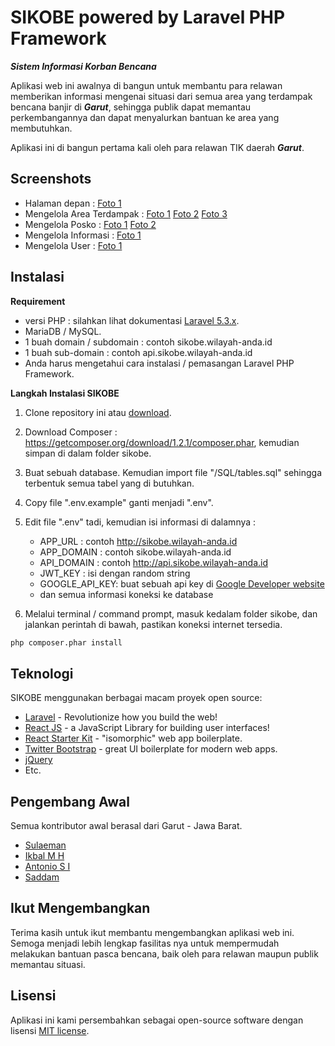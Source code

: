 # SIKOBE powered by Laravel PHP Framework
***Sistem Informasi Korban Bencana***

Aplikasi web ini awalnya di bangun untuk membantu para relawan memberikan informasi mengenai situasi dari semua area yang terdampak bencana banjir di ***Garut***, sehingga publik dapat memantau perkembangannya dan dapat menyalurkan bantuan ke area yang membutuhkan.

Aplikasi ini di bangun pertama kali oleh para relawan TIK daerah ***Garut***.

## Screenshots
- Halaman depan : [Foto 1](https://github.com/feelinc/sikobe/blob/master/SCREENSHOTS/homepage-1.jpg)
- Mengelola Area Terdampak : [Foto 1](https://github.com/feelinc/sikobe/blob/master/SCREENSHOTS/area-management-1.jpg) [Foto 2](https://github.com/feelinc/sikobe/blob/master/SCREENSHOTS/area-management-2.jpg) [Foto 3](https://github.com/feelinc/sikobe/blob/master/SCREENSHOTS/area-management-3.jpg) 
- Mengelola Posko : [Foto 1](https://github.com/feelinc/sikobe/blob/master/SCREENSHOTS/post-management-1.jpg) [Foto 2](https://github.com/feelinc/sikobe/blob/master/SCREENSHOTS/post-management-2.jpg)
- Mengelola Informasi : [Foto 1](https://github.com/feelinc/sikobe/blob/master/SCREENSHOTS/information-management-1.jpg)
- Mengelola User : [Foto 1](https://github.com/feelinc/sikobe/blob/master/SCREENSHOTS/user-management-1.jpg)

## Instalasi

**Requirement**
- versi PHP : silahkan lihat dokumentasi [Laravel 5.3.x](https://laravel.com/docs/5.3/installation#server-requirements).
- MariaDB / MySQL.
- 1 buah domain / subdomain : contoh sikobe.wilayah-anda.id
- 1 buah sub-domain : contoh api.sikobe.wilayah-anda.id
- Anda harus mengetahui cara instalasi / pemasangan Laravel PHP Framework.

**Langkah Instalasi SIKOBE**

1) Clone repository ini atau [download](https://github.com/feelinc/sikobe/archive/master.zip).

2) Download Composer : https://getcomposer.org/download/1.2.1/composer.phar, kemudian simpan di dalam folder sikobe.

3) Buat sebuah database. Kemudian import file "/SQL/tables.sql" sehingga terbentuk semua tabel yang di butuhkan.

4) Copy file ".env.example" ganti menjadi ".env".

5) Edit file ".env" tadi, kemudian isi informasi di dalamnya :
   - APP_URL : contoh http://sikobe.wilayah-anda.id
   - APP_DOMAIN : contoh sikobe.wilayah-anda.id
   - API_DOMAIN : contoh http://api.sikobe.wilayah-anda.id
   - JWT_KEY : isi dengan random string
   - GOOGLE_API_KEY: buat sebuah api key di [Google Developer website](https://developers.google.com/maps/documentation/javascript/)
   - dan semua informasi koneksi ke database
   
6) Melalui terminal / command prompt, masuk kedalam folder sikobe, dan jalankan perintah di bawah, pastikan koneksi internet tersedia.
```sh
php composer.phar install
```

## Teknologi

SIKOBE menggunakan berbagai macam proyek open source:

* [Laravel](https://laravel.com) - Revolutionize how you build the web!
* [React JS](https://facebook.github.io/react/) - a JavaScript Library for building user interfaces!
* [React Starter Kit](https://github.com/kriasoft/react-starter-kit) - "isomorphic" web app boilerplate.
* [Twitter Bootstrap](http://getbootstrap.com/) - great UI boilerplate for modern web apps.
* [jQuery](https://jquery.com/)
* Etc.
 
## Pengembang Awal
Semua kontributor awal berasal dari Garut - Jawa Barat.
* [Sulaeman](https://github.com/feelinc) 
* [Ikbal M H](https://github.com/iqbalhikmat)
* [Antonio S I](https://github.com/antoniosai)
* [Saddam](https://github.com/saddamalmahali)

## Ikut Mengembangkan
Terima kasih untuk ikut membantu mengembangkan aplikasi web ini. Semoga menjadi lebih lengkap fasilitas nya untuk mempermudah melakukan bantuan pasca bencana, baik oleh para relawan maupun publik memantau situasi.

## Lisensi

Aplikasi ini kami persembahkan sebagai open-source software dengan lisensi [MIT license](http://opensource.org/licenses/MIT).
